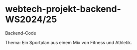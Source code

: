 # webtech-projekt-backend-WS2024/25
Backend-Code

Thema: Ein Sportplan aus einem Mix von Fitness und Athletik.

